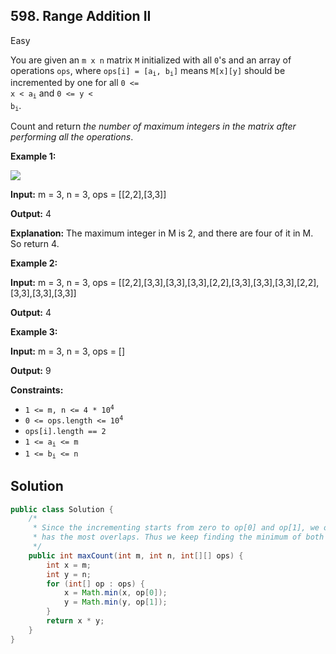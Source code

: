 ## 598\. Range Addition II

Easy

You are given an `m x n` matrix `M` initialized with all `0`'s and an array of operations `ops`, where <code>ops[i] = [a<sub>i</sub>, b<sub>i</sub>]</code> means `M[x][y]` should be incremented by one for all <code>0 <= x < a<sub>i</sub></code> and <code>0 <= y < b<sub>i</sub></code>.

Count and return _the number of maximum integers in the matrix after performing all the operations_.

**Example 1:**

![](https://assets.leetcode.com/uploads/2020/10/02/ex1.jpg)

**Input:** m = 3, n = 3, ops = [[2,2],[3,3]]

**Output:** 4

**Explanation:** The maximum integer in M is 2, and there are four of it in M. So return 4. 

**Example 2:**

**Input:** m = 3, n = 3, ops = [[2,2],[3,3],[3,3],[3,3],[2,2],[3,3],[3,3],[3,3],[2,2],[3,3],[3,3],[3,3]]

**Output:** 4 

**Example 3:**

**Input:** m = 3, n = 3, ops = []

**Output:** 9 

**Constraints:**

*   <code>1 <= m, n <= 4 * 10<sup>4</sup></code>
*   <code>0 <= ops.length <= 10<sup>4</sup></code>
*   `ops[i].length == 2`
*   <code>1 <= a<sub>i</sub> <= m</code>
*   <code>1 <= b<sub>i</sub> <= n</code>

## Solution

```java
public class Solution {
    /*
     * Since the incrementing starts from zero to op[0] and op[1], we only need to find the range that
     * has the most overlaps. Thus we keep finding the minimum of both x and y.
     */
    public int maxCount(int m, int n, int[][] ops) {
        int x = m;
        int y = n;
        for (int[] op : ops) {
            x = Math.min(x, op[0]);
            y = Math.min(y, op[1]);
        }
        return x * y;
    }
}
```